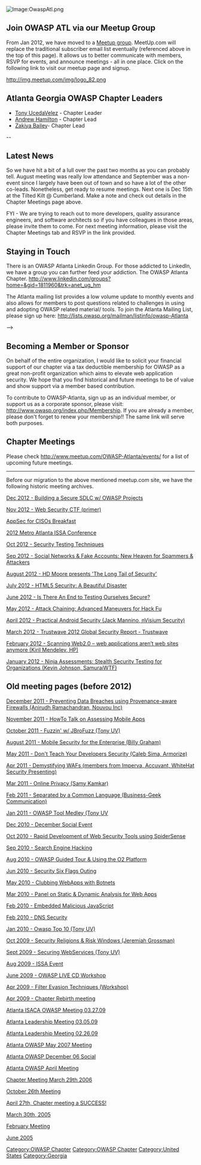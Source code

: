 ![Image:OwaspAtl.png](OwaspAtl.png "Image:OwaspAtl.png")

## **Join OWASP ATL via our Meetup Group**

From Jan 2012, we have moved to a [Meetup
group](http://www.meetup.com/OWASP-Atlanta/). MeetUp.com will replace
the traditional subscriber email list eventually (referenced above in
the top of this page). It allows us to better communicate with members,
RSVP for events, and announce meetings - all in one place. Click on the
following link to visit our meetup page and signup.

[<http://img.meetup.com/img/logo_82.png>](http://www.meetup.com/OWASP-Atlanta/?a=shareimg)

## **Atlanta Georgia OWASP Chapter Leaders**

  - [Tony UcedaVelez](http://www.owasp.org/index.php/User:Versprite) -
    Chapter Leader
  - [Andrew Hamilton](mailto:andrew.hamilton@owasp.org) - Chapter Lead
  - [Zakiya Bailey](mailto:zakiya.bailey@owasp.org)- Chapter Lead

\--

## Latest News

So we have hit a bit of a lull over the past two months as you can
probably tell. August meeting was really low attendance and September
was a non-event since I largely have been out of town and so have a lot
of the other co-leads. Nonetheless, get ready to resume meetings. Next
one is Dec 15th at the Tilted Kilt @ Cumberland. Make a note and check
out details in the Chapter Meetings page above.

FYI - We are trying to reach out to more developers, quality assurance
engineers, and software architects so if you have colleagues in those
areas, please invite them to come. For next meeting information, please
visit the Chapter Meetings tab and RSVP in the link provided.

## Staying in Touch

There is an OWASP Atlanta Linkedin Group. For those addicted to
LinkedIn, we have a group you can further feed your addiction. The OWASP
Atlanta Chapter.
<http://www.linkedin.com/groups?home=&gid=1811960&trk=anet_ug_hm>

The Atlanta mailing list provides a low volume update to monthly events
and also allows for members to post questions related to challenges in
using and adopting OWASP related material/ tools. To join the Atlanta
Mailing List, please sign up here:
<http://lists.owasp.org/mailman/listinfo/owasp-Atlanta>

\--\>

## **Becoming a Member or Sponsor**

On behalf of the entire organization, I would like to solicit your
financial support of our chapter via a tax deductible membership for
OWASP as a great non-profit organization which aims to elevate web
application security. We hope that you find historical and future
meetings to be of value and show support via a member based
contribution.

To contribute to OWASP-Atlanta, sign up as an individual member, or
support us as a corporate sponsor, please visit:
<http://www.owasp.org/index.php/Membership>. If you are already a
member, please don't forget to renew your membership\!\! The same link
will serve both purposes.

## **Chapter Meetings**

Please check <http://www.meetup.com/OWASP-Atlanta/events/> for a list of
upcoming future meetings.

-----

Before our migration to the above mentioned meetup.com site, we have the
following historic meeting archives.

[Dec 2012 - Building a Secure SDLC w/ OWASP
Projects](http://www.meetup.com/OWASP-Atlanta/events/94108492/)

[Nov 2012 - Web Security CTF
(primer)](http://www.meetup.com/OWASP-Atlanta/events/88009182/)

[AppSec for CISOs
Breakfast](http://www.meetup.com/OWASP-Atlanta/events/90863212/)

[2012 Metro Atlanta ISSA
Conference](http://www.meetup.com/OWASP-Atlanta/events/88192022/)

[Oct 2012 - Security Testing
Techniques](http://www.meetup.com/OWASP-Atlanta/events/87110162/)

[Sep 2012 - Social Networks & Fake Accounts: New Heaven for Spammers &
Attackers](http://www.meetup.com/OWASP-Atlanta/events/77080162/)

[August 2012 - HD Moore presents 'The Long Tail of
Security'](http://www.meetup.com/OWASP-Atlanta/events/77588622/)

[July 2012 - HTML5 Security: A Beautiful
Disaster](http://www.meetup.com/OWASP-Atlanta/events/71686572/)

[June 2012 - Is There An End to Testing Ourselves
Secure?](http://www.meetup.com/OWASP-Atlanta/events/60876802/)

[May 2012 - Attack Chaining: Advanced Maneuvers for Hack
Fu](http://www.meetup.com/OWASP-Atlanta/events/64176042/)

[April 2012 - Practical Android Security (Jack Mannino, nVisium
Security)](http://www.meetup.com/OWASP-Atlanta/events/50563772/)

[March 2012 - Trustwave 2012 Global Security Report -
Trustwave](http://www.meetup.com/OWASP-Atlanta/events/54085342/)

[February 2012 - Scanning Web2.0 – web applications aren’t web sites
anymore (Kiril Mendelev,
HP)](http://www.meetup.com/OWASP-Atlanta/events/45830712/)

[January 2012 - Ninja Assessments: Stealth Security Testing for
Organizations (Kevin Johnson,
SamuraiWTF)](http://www.meetup.com/OWASP-Atlanta/events/45830712/)

## Old meeting pages (before 2012)

[December 2011 - Preventing Data Breaches using Provenance-aware
Firewalls (Anirudh Ramachandran, Nouvou
Inc)](Atlanta_Member_Meeting_12.15.11 "wikilink")

[November 2011 - HowTo Talk on Assessing Mobile
Apps](Atlanta_Member_Meeting_11.17.11 "wikilink")

[October 2011 - Fuzzin' w/ JBroFuzz (Tony
UV)](Atlanta_Member_Meeting_10.27.11 "wikilink")

[August 2011 - Mobile Security for the Enterprise (Billy
Graham)](Atlanta_Member_Meeting_08.18.11 "wikilink")

[May 2011 - Don't Teach Your Developers Security (Caleb Sima,
Armorize)](Atlanta_Member_Meeting_05.25.11 "wikilink")

[Apr 2011 - Demystifying WAFs (members from Imperva, Accuvant, WhiteHat
Security Presenting)](Atlanta_Member_Meeting_04.21.11 "wikilink")

[Mar 2011 - Online Privacy (Samy
Kamkar)](Atlanta_Member_Meeting_03.17.11 "wikilink")

[Feb 2011 - Separated by a Common Language (Business-Geek
Communication)](Atlanta_Member_Meeting_02.28.11 "wikilink")

[Jan 2011 - OWASP Tool Medley (Tony
UV](Atlanta_Member_Meeting_01.27.11 "wikilink")

[Dec 2010 - December Social
Event](Atlanta_Member_Meeting_12.16.10 "wikilink")

[Oct 2010 - Rapid Development of Web Security Tools using
SpiderSense](Atlanta_Member_Meeting_10.13.10 "wikilink")

[Sep 2010 - Search Engine
Hacking](Atlanta_Member_Meeting_09.15.10 "wikilink")

[Aug 2010 - OWASP Guided Tour & Using the O2
Platform](Atlanta_Member_Meeting_08.12.10 "wikilink")

[Jun 2010 - Security Six Flags
Outing](Atlanta_Member_Meeting_06.26.10 "wikilink")

[May 2010 - Clubbing WebApps with
Botnets](Atlanta_Member_Meeting_05.24.10 "wikilink")

[Mar 2010 - Panel on Static & Dynamic Analysis for Web
Apps](Atlanta_Member_Meeting_03.24.10 "wikilink")

[Feb 2010 - Embedded Malicious
JavaScript](Atlanta_Member_Meeting_02.25.10 "wikilink")

[Feb 2010 - DNS Security](Atlanta_Member_Meeting_02.15.10 "wikilink")

[Jan 2010 - Owasp Top 10 (Tony
UV)](Atlanta_Member_Meeting_01.29.10 "wikilink")

[Oct 2009 - Security Religions & Risk Windows (Jeremiah
Grossman)](Atlanta_Member_Meeting_10.13.09 "wikilink")

[Sept 2009 - Securing WebServices (Tony
UV)](Atlanta_Member_Meeting_09.15.09 "wikilink")

[Aug 2009 - ISSA Event](Atlanta_Member_Meeting_08.17.09 "wikilink")

[June 2009 - OWASP LIVE CD
Workshop](Atlanta_Member_Meeting_06.03.09 "wikilink")

[Apr 2009 - Filter Evasion Techniques
(Workshop)](Atlanta_Member_Meeting_04.25.09 "wikilink")

[Apr 2009 - Chapter Rebirth
meeting](Atlanta_Member_Meeting_04.02.09 "wikilink")

[Atlanta ISACA OWASP Meeting
03.27.09](Atlanta_ISACA_OWASP_Meeting_03.27.09 "wikilink")

[Atlanta Leadership Meeting
03.05.09](Atlanta_Leadership_Meeting_03.05.09 "wikilink")

[Atlanta Leadership Meeting
02.26.09](Atlanta_Leadership_Meeting_02.26.09 "wikilink")

[Atlanta OWASP May 2007
Meeting](Atlanta_OWASP_May_2007_Meeting "wikilink")

[Atlanta OWASP December 06
Social](Atlanta_OWASP_December_06_Social "wikilink")

[Atlanta OWASP April Meeting](Atlanta_OWASP_April_Meeting "wikilink")

[Chapter Meeting March 29th
2006](Chapter_Meeting_March_29th_2006 "wikilink")

[October 26th Meeting](October_26th_Meeting "wikilink")

[April 27th, Chapter meeting a
SUCCESS\!](April_27th,_Chapter_meeting_a_SUCCESS! "wikilink")

[March 30th, 2005](March_30th,_2005 "wikilink")

[February Meeting](February_Meeting "wikilink")

[June 2005](June_2005 "wikilink")

[Category:OWASP Chapter](Category:OWASP_Chapter "wikilink")
[Category:OWASP Chapter](Category:OWASP_Chapter "wikilink")
[Category:United States](Category:United_States "wikilink")
[Category:Georgia](Category:Georgia "wikilink")